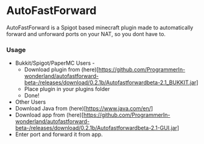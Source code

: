# AutoFastForward

AutoFastForward is a Spigot based minecraft plugin made to automatically forward and unforward ports on your NAT, so you dont have to.

### Usage

* Bukkit/Spigot/PaperMC Users -
  * Download plugin from (here)[https://github.com/ProgrammerIn-wonderland/autofastforward-beta-/releases/download/0.2.1b/Autofastforwardbeta-2.1_BUKKIT.jar]
  * Place plugin in your plugins folder
  * Done!
*  Other Users
  * Download Java from (here)[https://www.java.com/en/]
  * Download app from (here)[https://github.com/ProgrammerIn-wonderland/autofastforward-beta-/releases/download/0.2.1b/Autofastforwardbeta-2.1-GUI.jar]
  * Enter port and forward it from app.

